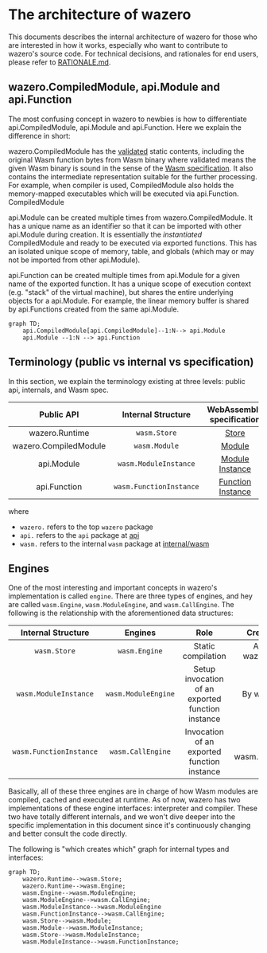 # The architecture of wazero

This documents describes the internal architecture of wazero for those who are interested in how it works, especially
who want to contribute to wazero's source code. For technical decisions, and rationales for end users, please refer to [RATIONALE.md][rationale].

## wazero.CompiledModule, api.Module and api.Function

The most confusing concept in wazero to newbies is how to differentiate api.CompiledModule, api.Module and api.Function. Here
we explain the difference in short:

wazero.CompiledModule has the [validated][spec-validation] static contents, including the original Wasm function bytes from Wasm binary
where validated means the given Wasm binary is sound in the sense of the [Wasm specification][spec-validation].
It also contains the intermediate representation suitable for the further processing. For example, when compiler is used,
CompiledModule also holds the memory-mapped executables which will be executed via api.Function. CompiledModule

api.Module can be created multiple times from wazero.CompiledModule. It has a unique name as an identifier so that it can be
imported with other api.Module during creation. It is essentially the _instantiated_ CompiledModule and ready to be executed via
exported functions. This has an isolated unique scope of memory, table, and globals (which may or may not be imported from other api.Module).

api.Function can be created multiple times from api.Module for a given name of the exported function. It has a unique scope of
execution context (e.g. "stack" of the virtual machine), but shares the entire underlying objects for a api.Module. For example,
the linear memory buffer is shared by api.Functions created from the same api.Module.


```mermaid
graph TD;
    api.CompiledModule[api.CompiledModule]--1:N--> api.Module
    api.Module --1:N --> api.Function
```

## Terminology (public vs internal vs specification)

In this section, we explain the terminology existing at three levels: public api, internals, and Wasm spec.


|      Public API       |      Internal Structure      |          WebAssembly specification          |
|:---------------------:|:----------------------------:|:-------------------------------------------:|
|    wazero.Runtime     |         `wasm.Store`         |             [Store][spec-store]             |
| wazero.CompiledModule |        `wasm.Module`         |            [Module][spec-module]            |
|      api.Module       |    `wasm.ModuleInstance`     |   [Module Instance][spec-module-instnace]   |
|     api.Function      |   `wasm.FunctionInstance`    | [Function Instance][spec-function-instance] |


where
- `wazero.` refers to the top `wazero` package
- `api.` refers to the `api` package at [api](./api)
- `wasm.` refers to the internal `wasm` package at [internal/wasm](./internal/wasm)

## Engines

One of the most interesting and important concepts in wazero's implementation is called `engine`. There are three types
of engines, and hey are called `wasm.Engine`, `wasm.ModuleEngine`, and `wasm.CallEngine`. The following is the relationship with
the aforementioned data structures:

|   Internal Structure    |       Engines       |                       Role                        |       Created by/at       |
|:-----------------------:|:-------------------:|:-------------------------------------------------:|:-------------------------:|
|      `wasm.Store`       |    `wasm.Engine`    |                Static compilation                 | Along with wazero.Runtime |
|  `wasm.ModuleInstance`  | `wasm.ModuleEngine` | Setup invocation of an exported function instance |      By wasm.Engine       |
| `wasm.FunctionInstance` |  `wasm.CallEngine`  |    Invocation of an exported function instance    |   By wasm.ModuleEngine    |

Basically, all of these three engines are in charge of how Wasm modules are compiled, cached and executed at runtime. As of now,
wazero has two implementations of these engine interfaces: interpreter and compiler. These two have totally different internals,
and we won't dive deeper into the specific implementation in this document since it's continuously changing and better consult the code directly.

The following is "which creates which" graph for internal types and interfaces:

```mermaid
graph TD;
    wazero.Runtime-->wasm.Store;
    wazero.Runtime-->wasm.Engine;
    wasm.Engine-->wasm.ModuleEngine;
    wasm.ModuleEngine-->wasm.CallEngine;
    wasm.ModuleInstance-->wasm.ModuleEngine
    wasm.FunctionInstance-->wasm.CallEngine;
    wasm.Store-->wasm.Module;
    wasm.Module-->wasm.ModuleInstance;
    wasm.Store-->wasm.ModuleInstance;
    wasm.ModuleInstance-->wasm.FunctionInstance;
```


[rationale]: ./RATIONALE.md
[spec-validation]: https://www.w3.org/TR/2019/REC-wasm-core-1-20191205/#validation%E2%91%A1
[spec-store]: https://www.w3.org/TR/2019/REC-wasm-core-1-20191205/#store%E2%91%A0
[spec-module]: https://www.w3.org/TR/2019/REC-wasm-core-1-20191205/#modules%E2%91%A8
[spec-module-instnace]: https://www.w3.org/TR/2019/REC-wasm-core-1-20191205/#syntax-moduleinst
[spec-function-instance]: https://www.w3.org/TR/2019/REC-wasm-core-1-20191205/#function-instances%E2%91%A0

